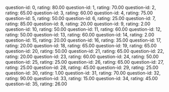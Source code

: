 question-id: 0, rating: 80.00
question-id: 1, rating: 70.00
question-id: 2, rating: 65.00
question-id: 3, rating: 60.00
question-id: 4, rating: 75.00
question-id: 5, rating: 50.00
question-id: 6, rating: 25.00
question-id: 7, rating: 85.00
question-id: 8, rating: 20.00
question-id: 9, rating: 2.00
question-id: 10, rating: 50.00
question-id: 11, rating: 60.00
question-id: 12, rating: 50.00
question-id: 13, rating: 60.00
question-id: 14, rating: 2.00
question-id: 15, rating: 20.00
question-id: 16, rating: 35.00
question-id: 17, rating: 20.00
question-id: 18, rating: 65.00
question-id: 19, rating: 65.00
question-id: 20, rating: 50.00
question-id: 21, rating: 65.00
question-id: 22, rating: 20.00
question-id: 23, rating: 60.00
question-id: 24, rating: 50.00
question-id: 25, rating: 25.00
question-id: 26, rating: 65.00
question-id: 27, rating: 25.00
question-id: 28, rating: 45.00
question-id: 29, rating: 25.00
question-id: 30, rating: 1.00
question-id: 31, rating: 70.00
question-id: 32, rating: 90.00
question-id: 33, rating: 15.00
question-id: 34, rating: 45.00
question-id: 35, rating: 26.00
